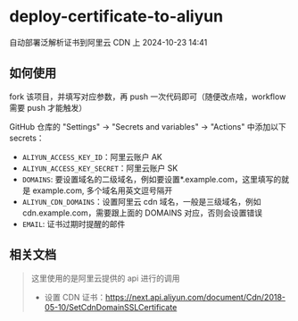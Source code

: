 <!--
 * @Author: 殷晨东 462085920@qq.com
 * @Date: 2024-10-23 11:53:22
 * @Description:
-->

# deploy-certificate-to-aliyun

自动部署泛解析证书到阿里云 CDN 上
2024-10-23 14:41

## 如何使用

fork 该项目，并填写对应参数，再 push 一次代码即可（随便改点啥，workflow 需要 push 才能触发）

GitHub 仓库的 "Settings" -> "Secrets and variables" -> "Actions" 中添加以下 secrets：

- `ALIYUN_ACCESS_KEY_ID`：阿里云账户 AK
- `ALIYUN_ACCESS_KEY_SECRET`：阿里云账户 SK
- `DOMAINS`: 要设置域名的二级域名，例如要设置\*.example.com，这里填写的就是 example.com, 多个域名用英文逗号隔开
- `ALIYUN_CDN_DOMAINS`：设置阿里云 cdn 域名，一般是三级域名，例如 cdn.example.com，需要跟上面的 DOMAINS 对应，否则会设置错误
- `EMAIL`: 证书过期时提醒的邮件

## 相关文档

> 这里使用的是阿里云提供的 api 进行的调用
>
> - 设置 CDN 证书：https://next.api.aliyun.com/document/Cdn/2018-05-10/SetCdnDomainSSLCertificate
